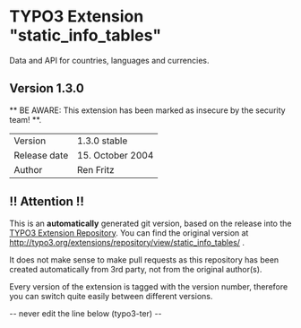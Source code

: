 # TYPO3 Extension "static_info_tables"
Data and API for countries, languages and currencies.

## Version 1.3.0
** BE AWARE: This extension has been marked as insecure by the security team! **.



<table>
	<tr><td>Version</td><td>1.3.0 stable</td></tr>
	<tr><td>Release date</td><td>15. October 2004</td></tr>
	<tr><td>Author</td><td>Ren Fritz</td></tr>
</table>

## !! Attention !!
This is an **automatically** generated git version, based on the release into the [TYPO3 Extension Repository](http://www.typo3.org/extensions/).
You can find the original version at http://typo3.org/extensions/repository/view/static_info_tables/ .

It does not make sense to make pull requests as this repository has been created automatically from 3rd party, not from the original author(s).

Every version of the extension is tagged with the version number, therefore you can switch quite easily between different versions.


-- never edit the line below (typo3-ter) --